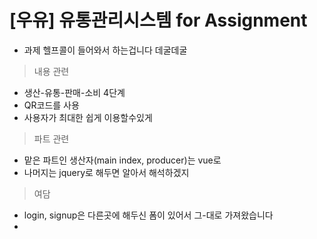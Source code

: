 [우유] 유통관리시스템 for Assignment
===================================
* 과제 헬프콜이 들어와서 하는겁니다 데굴데굴

> 내용 관련
* 생산-유통-판매-소비 4단계
* QR코드를 사용
* 사용자가 최대한 쉽게 이용할수있게

> 파트 관련
* 맡은 파트인 생산자(main index, producer)는 vue로
* 나머지는 jquery로 해두면 알아서 해석하겠지

> 여담
* login, signup은 다른곳에 해두신 폼이 있어서 그-대로 가져왔습니다
* 